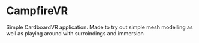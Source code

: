 # CampfireVR
Simple CardboardVR application. Made to try out simple mesh modelling as well as playing around with surroindings and immersion
